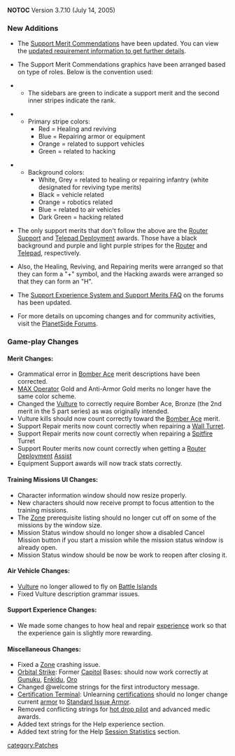**NOTOC** Version 3.7.10 (July 14, 2005)

### New Additions

- The [Support Merit
  Commendations](../Support_Merit_Commendations.md) have been
  updated. You can view the [updated requirement information to get
  further
  details](http://psforums.station.sony.com/ps/board/message?board.id=indevelopment&message.id=7586).

<!-- -->

- The Support Merit Commendations graphics have been arranged based on
  type of roles. Below is the convention used:

<!-- -->

- - The sidebars are green to indicate a support merit and the
    second inner stripes indicate the rank.

<!-- -->

- - Primary stripe colors:
    - Red = Healing and reviving
    - Blue = Repairing armor or equipment
    - Orange = related to support vehicles
    - Green = related to hacking

<!-- -->

- - Background colors:
    - White, Grey = related to healing or repairing infantry
      (white designated for reviving type merits)
    - Black = vehicle related
    - Orange = robotics related
    - Blue = related to air vehicles
    - Dark Green = hacking related

<!-- -->

- The only support merits that don't follow the above are the [Router
  Support](../Router_Support.md) and [Telepad
  Deployment](../Telepad_Deployment.md) awards. Those have a
  black background and purple and light purple stripes for the
  [Router](../Router.md) and [Telepad](../Telepad.md),
  respectively.

<!-- -->

- Also, the Healing, Reviving, and Repairing merits were arranged so
  that they can form a "+" symbol, and the Hacking awards were
  arranged so that they can form an "H".

<!-- -->

- The [Support Experience System and Support Merits
  FAQ](http://psforums.station.sony.com/ps/board/message?board.id=faq&message.id=28)
  on the forums has been updated.

<!-- -->

- For more details on upcoming changes and for community activities,
  visit the [PlanetSide Forums](http://psforums.station.sony.com/ps).

### Game-play Changes

#### Merit Changes:

- Grammatical error in [Bomber Ace](../Bomber_Ace.md) merit
  descriptions have been corrected.
- [MAX Operator](../MAX_Operator.md) Gold and Anti-Armor Gold
  merits no longer have the same color scheme.
- Changed the [Vulture](../Vulture.md) to correctly require
  Bomber Ace, Bronze (the 2nd merit in the 5 part series) as was
  originally intended.
- Vulture kills should now count correctly toward the [Bomber
  Ace](../Bomber_Ace.md) merit.
- Support Repair merits now count correctly when repairing a [Wall
  Turret](../Phalanx.md).
- Support Repair merits now count correctly when repairing a
  [Spitfire](Spitfire.md) Turret
- Support Router merits now count correctly when getting a [Router
  Deployment](../Router_Support.md) [Assist](../Assist.md)
- Equipment Support awards will now track stats correctly.

#### Training Missions UI Changes:

- Character information window should now resize properly.
- New characters should now receive prompt to focus attention to the
  training missions.
- The [Zone](../Zone.md) prerequisite listing should no longer
  cut off on some of the missions by the window size.
- Mission Status window should no longer show a disabled Cancel
  Mission button if you start a mission while the mission status
  window is already open.
- Mission Status window should be now be work to reopen after closing
  it.

#### Air Vehicle Changes:

- [Vulture](../Vulture.md) no longer allowed to fly on [Battle
  Islands](../Battle_Islands.md)
- Fixed Vulture description grammar issues.

#### Support Experience Changes:

- We made some changes to how heal and repair
  [experience](Experience.md) work so that the experience gain
  is slightly more rewarding.

#### Miscellaneous Changes:

- Fixed a [Zone](../Zone.md) crashing issue.
- [Orbital Strike](../Orbital_Strike.md): Former
  [Capitol](../Capitol.md) Bases: should now work correctly at
  [Gunuku](../Gunuku.md), [Enkidu](../Enkidu.md),
  [Oro](../Oro.md)
- Changed @welcome strings for the first introductory message.
- [Certification Terminal](../Certification_Terminal.md):
  Unlearning [certifications](Certification.md) should no
  longer change current [armor](Armor.md) to [Standard Issue
  Armor](../Standard_Exo-Suit.md).
- Removed conflicting strings for [hot drop
  pilot](../Galaxy_Support_Pilot.md) and advanced medic awards.
- Added text strings for the Help experience section.
- Added text string for the Help [Session
  Statistics](../Session_Statistics.md) section.

[category:Patches](category:Patches.md)
